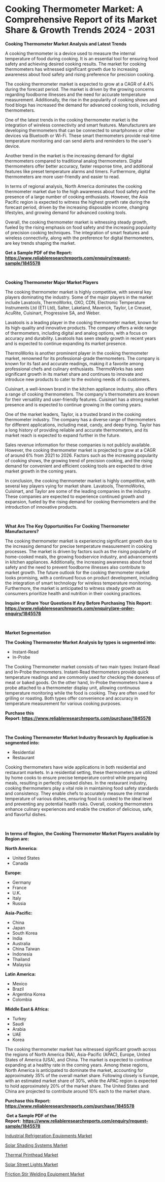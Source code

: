 <p><h1>Cooking Thermometer Market: A Comprehensive Report of its Market Share & Growth Trends 2024 - 2031</h1></p><p><strong>Cooking Thermometer Market Analysis and Latest Trends</strong></p>
<p><p>A cooking thermometer is a device used to measure the internal temperature of food during cooking. It is an essential tool for ensuring food safety and achieving desired cooking results. The market for cooking thermometers has witnessed significant growth due to increasing awareness about food safety and rising preference for precision cooking.</p><p>The cooking thermometer market is expected to grow at a CAGR of 4.4% during the forecast period. The market is driven by the growing concerns regarding foodborne illnesses and the need for accurate temperature measurement. Additionally, the rise in the popularity of cooking shows and food blogs has increased the demand for advanced cooking tools, including thermometers.</p><p>One of the latest trends in the cooking thermometer market is the integration of wireless connectivity and smart features. Manufacturers are developing thermometers that can be connected to smartphones or other devices via Bluetooth or Wi-Fi. These smart thermometers provide real-time temperature monitoring and can send alerts and reminders to the user's device.</p><p>Another trend in the market is the increasing demand for digital thermometers compared to traditional analog thermometers. Digital thermometers offer better accuracy, faster response time, and additional features like preset temperature alarms and timers. Furthermore, digital thermometers are more user-friendly and easier to read.</p><p>In terms of regional analysis, North America dominates the cooking thermometer market due to the high awareness about food safety and the presence of a large number of cooking enthusiasts. However, the Asia Pacific region is expected to witness the highest growth rate during the forecast period, driven by the increasing disposable income, changing lifestyles, and growing demand for advanced cooking tools.</p><p>Overall, the cooking thermometer market is witnessing steady growth, fueled by the rising emphasis on food safety and the increasing popularity of precision cooking techniques. The integration of smart features and wireless connectivity, along with the preference for digital thermometers, are key trends shaping the market.</p></p>
<p><strong>Get a Sample PDF of the Report:&nbsp; <a href="https://www.reliableresearchreports.com/enquiry/request-sample/1845578">https://www.reliableresearchreports.com/enquiry/request-sample/1845578</a></strong></p>
<p>&nbsp;</p>
<p><strong>Cooking Thermometer Major Market Players</strong></p>
<p><p>The cooking thermometer market is highly competitive, with several key players dominating the industry. Some of the major players in the market include Lavatools, ThermoWorks, OXO, CDN, Electronic Temperature Instruments Ltd (ETI Ltd), Salter, Lakeland, Maverick, Taylor, Le Creuset, AcuRite, Cuisinart, Progressive SA, and Weber.</p><p>Lavatools is a leading player in the cooking thermometer market, known for its high-quality and innovative products. The company offers a wide range of thermometers, including digital and analog options, with a focus on accuracy and durability. Lavatools has seen steady growth in recent years and is expected to continue expanding its market presence.</p><p>ThermoWorks is another prominent player in the cooking thermometer market, renowned for its professional-grade thermometers. The company is known for its fast and accurate readings, making it a favorite among professional chefs and culinary enthusiasts. ThermoWorks has seen significant growth in its market share and continues to innovate and introduce new products to cater to the evolving needs of its customers.</p><p>Cuisinart, a well-known brand in the kitchen appliance industry, also offers a range of cooking thermometers. The company's thermometers are known for their versatility and user-friendly features. Cuisinart has a strong market presence and is expected to continue growing in the coming years.</p><p>One of the market leaders, Taylor, is a trusted brand in the cooking thermometer industry. The company has a diverse range of thermometers for different applications, including meat, candy, and deep frying. Taylor has a long history of providing reliable and accurate thermometers, and its market reach is expected to expand further in the future.</p><p>Sales revenue information for these companies is not publicly available. However, the cooking thermometer market is projected to grow at a CAGR of around 6% from 2021 to 2026. Factors such as the increasing popularity of cooking shows, the growing trend of precision cooking, and the rising demand for convenient and efficient cooking tools are expected to drive market growth in the coming years.</p><p>In conclusion, the cooking thermometer market is highly competitive, with several key players vying for market share. Lavatools, ThermoWorks, Cuisinart, and Taylor are some of the leading companies in the industry. These companies are expected to experience continued growth and expansion, fueled by the rising demand for cooking thermometers and the introduction of innovative products.</p></p>
<p>&nbsp;</p>
<p><strong>What Are The Key Opportunities For Cooking Thermometer Manufacturers?</strong></p>
<p><p>The cooking thermometer market is experiencing significant growth due to the increasing demand for precise temperature measurement in cooking processes. The market is driven by factors such as the rising popularity of home-cooked meals, the growing foodservice industry, and advancements in kitchen appliances. Additionally, the increasing awareness about food safety and the need to prevent foodborne illnesses also contribute to market growth. The future outlook for the cooking thermometer market looks promising, with a continued focus on product development, including the integration of smart technology for wireless temperature monitoring. Furthermore, the market is anticipated to witness steady growth as consumers prioritize health and nutrition in their cooking practices.</p></p>
<p><strong>Inquire or Share Your Questions If Any Before Purchasing This Report: <a href="https://www.reliableresearchreports.com/enquiry/pre-order-enquiry/1845578">https://www.reliableresearchreports.com/enquiry/pre-order-enquiry/1845578</a></strong></p>
<p>&nbsp;</p>
<p><strong>Market Segmentation</strong></p>
<p><strong>The Cooking Thermometer Market Analysis by types is segmented into:</strong></p>
<p><ul><li>Instant-Read</li><li>In-Probe</li></ul></p>
<p><p>The Cooking Thermometer market consists of two main types: Instant-Read and In-Probe thermometers. Instant-Read thermometers provide quick temperature readings and are commonly used for checking the doneness of meat or baked goods. On the other hand, In-Probe thermometers have a probe attached to a thermometer display unit, allowing continuous temperature monitoring while the food is cooking. They are often used for grilling or roasting. Both types offer convenience and accuracy in temperature measurement for various cooking purposes.</p></p>
<p><strong>Purchase this Report:&nbsp;<a href="https://www.reliableresearchreports.com/purchase/1845578">https://www.reliableresearchreports.com/purchase/1845578</a></strong></p>
<p>&nbsp;</p>
<p><strong>The Cooking Thermometer Market Industry Research by Application is segmented into:</strong></p>
<p><ul><li>Residential</li><li>Restaurant</li></ul></p>
<p><p>Cooking thermometers have wide applications in both residential and restaurant markets. In a residential setting, these thermometers are utilized by home cooks to ensure precise temperature control while preparing meals, resulting in perfectly cooked dishes. In the restaurant industry, cooking thermometers play a vital role in maintaining food safety standards and consistency. They enable chefs to accurately measure the internal temperature of various dishes, ensuring food is cooked to the ideal level and preventing any potential health risks. Overall, cooking thermometers enhance culinary experiences and enable the creation of delicious, safe, and flavorful dishes.</p></p>
<p>&nbsp;</p>
<p><strong>In terms of Region, the Cooking Thermometer Market Players available by Region are:</strong></p>
<p>
    <p> <strong> North America: </strong>
        <ul>
            <li>United States</li>
            <li>Canada</li>
        </ul>
        </p> 
    <p> <strong> Europe: </strong>
        <ul>
            <li>Germany</li>
            <li>France</li>
            <li>U.K.</li>
            <li>Italy</li>
            <li>Russia</li>
        </ul>
        </p> 
    <p> <strong> Asia-Pacific: </strong>
        <ul>
            <li>China</li>
            <li>Japan</li>
            <li>South Korea</li>
            <li>India</li>
            <li>Australia</li>
            <li>China Taiwan</li>
            <li>Indonesia</li>
            <li>Thailand</li>
            <li>Malaysia</li>
        </ul>
        </p> 
    <p> <strong> Latin America: </strong>
        <ul>
            <li>Mexico</li>
            <li>Brazil</li>
            <li>Argentina Korea</li>
            <li>Colombia</li>
        </ul>
        </p> 
    <p> <strong> Middle East & Africa: </strong>
        <ul>
            <li>Turkey</li>
            <li>Saudi</li>
            <li>Arabia</li>
            <li>UAE</li>
            <li>Korea</li>
        </ul>
    </p>
    </p>
<p><p>The cooking thermometer market has witnessed significant growth across the regions of North America (NA), Asia-Pacific (APAC), Europe, United States of America (USA), and China. The market is expected to continue expanding at a healthy rate in the coming years. Among these regions, North America is anticipated to dominate the market, accounting for approximately 35% of the overall market share. Following closely is Europe, with an estimated market share of 30%, while the APAC region is expected to hold approximately 20% of the market share. The United States and China are projected to contribute around 10% each to the market share.</p></p>
<p><strong>Purchase this Report: <a href="https://www.reliableresearchreports.com/purchase/1845578">https://www.reliableresearchreports.com/purchase/1845578</a></strong></p>
<p>&nbsp;<strong>Get a Sample PDF of the Report:&nbsp;&nbsp;<a href="https://www.reliableresearchreports.com/enquiry/request-sample/1845578">https://www.reliableresearchreports.com/enquiry/request-sample/1845578</a></strong></p>
<p><strong></strong></p>
<p><p><a href="https://github.com/redneck06/Market-Research-Report-List-1/blob/main/industrial-refrigeration-equipments-market.md">Industrial Refrigeration Equipments Market</a></p><p><a href="https://github.com/jsmusil/Market-Research-Report-List-1/blob/main/solar-shading-systems-market.md">Solar Shading Systems Market</a></p><p><a href="https://github.com/kosella/Market-Research-Report-List-1/blob/main/thermal-printhead-market.md">Thermal Printhead Market</a></p><p><a href="https://github.com/bobicer/Market-Research-Report-List-1/blob/main/solar-street-lights-market.md">Solar Street Lights Market</a></p><p><a href="https://github.com/johnbach50/Market-Research-Report-List-1/blob/main/friction-stir-welding-equipment-market.md">Friction Stir Welding Equipment Market</a></p></p>
